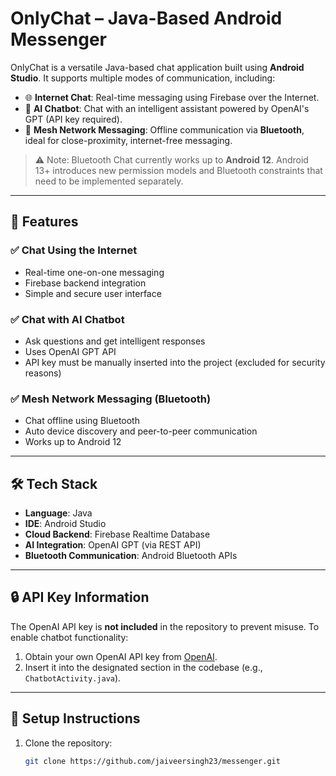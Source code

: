 # OnlyChat – Java-Based Android Messenger

OnlyChat is a versatile Java-based chat application built using **Android Studio**. It supports multiple modes of communication, including:

- 🌐 **Internet Chat**: Real-time messaging using Firebase over the Internet.
- 🤖 **AI Chatbot**: Chat with an intelligent assistant powered by OpenAI's GPT (API key required).
- 📶 **Mesh Network Messaging**: Offline communication via **Bluetooth**, ideal for close-proximity, internet-free messaging.

> ⚠️ Note: Bluetooth Chat currently works up to **Android 12**. Android 13+ introduces new permission models and Bluetooth constraints that need to be implemented separately.

---

## 🚀 Features

### ✅ Chat Using the Internet
- Real-time one-on-one messaging
- Firebase backend integration
- Simple and secure user interface

### ✅ Chat with AI Chatbot
- Ask questions and get intelligent responses
- Uses OpenAI GPT API
- API key must be manually inserted into the project (excluded for security reasons)

### ✅ Mesh Network Messaging (Bluetooth)
- Chat offline using Bluetooth
- Auto device discovery and peer-to-peer communication
- Works up to Android 12

---

## 🛠 Tech Stack

- **Language**: Java
- **IDE**: Android Studio
- **Cloud Backend**: Firebase Realtime Database
- **AI Integration**: OpenAI GPT (via REST API)
- **Bluetooth Communication**: Android Bluetooth APIs

---

## 🔒 API Key Information

The OpenAI API key is **not included** in the repository to prevent misuse. To enable chatbot functionality:

1. Obtain your own OpenAI API key from [OpenAI](https://platform.openai.com/).
2. Insert it into the designated section in the codebase (e.g., `ChatbotActivity.java`).

---

## 📲 Setup Instructions

1. Clone the repository:

   ```bash
   git clone https://github.com/jaiveersingh23/messenger.git
